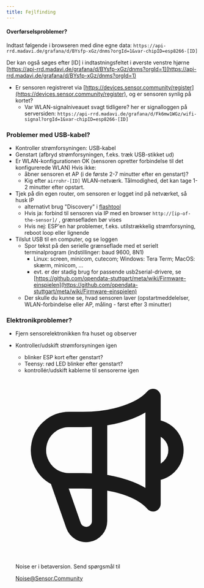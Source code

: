 ```yaml
---
title: Fejlfinding
---
```


#### Overførselsproblemer?
Indtast følgende i browseren med dine egne data:
`https://api-rrd.madavi.de/grafana/d/BYsfp-xGz/dnms?orgId=1&var-chipID=esp8266-[ID]`

Der kan også søges efter [ID] i indtastningsfeltet i øverste venstre hjørne [https://api-rrd.madavi.de/grafana/d/BYsfp-xGz/dnms?orgId=1](https://api-rrd.madavi.de/grafana/d/BYsfp-xGz/dnms?orgId=1)

* Er sensoren registreret via [https://devices.sensor.community/register](https://devices.sensor.community/register), og er sensoren synlig på kortet?
  * Var WLAN-signalniveauet svagt tidligere?
    her er signalloggen på serversiden: `https://api-rrd.madavi.de/grafana/d/Fk6mw1WGz/wifi-signal?orgId=1&var-chipID=esp8266-[ID]`



### Problemer med USB-kabel?
* Kontroller strømforsyningen: USB-kabel
* Genstart (afbryd strømforsyningen, f.eks. træk USB-stikket ud)
* Er WLAN-konfigurationen OK (sensoren opretter forbindelse til det konfigurerede WLAN) Hvis ikke:
  * åbner sensoren et AP (i de første 2-7 minutter efter en genstart)?
  * Kig efter `airrohr-[ID]` WLAN-netværk. Tålmodighed, det kan tage 1-2 minutter efter opstart.
* Tjek på din egen router, om sensoren er logget ind på netværket, så husk IP
  * alternativt brug "Discovery" i [flashtool](https://github.com/opendata-stuttgart/airrohr-firmware-flasher//)
  * Hvis ja: forbind til sensoren via IP med en browser `http://[ip-of-the-sensor]/` , grænsefladen bør vises
  * Hvis nej: ESP'en har problemer, f.eks. utilstrækkelig strømforsyning, reboot loop eller lignende
* Tilslut USB til en computer, og se loggen
  * Spor tekst på den serielle grænseflade med et serielt terminalprogram (indstillinger: baud 9600, 8N1)
    * Linux: screen, minicom, cutecom; Windows: Tera Term; MacOS: skærm, minicom, ...
    * evt. er der stadig brug for passende usb2serial-drivere, se [https://github.com/opendata-stuttgart/meta/wiki/Firmware-einspielen](https://github.com/opendata-stuttgart/meta/wiki/Firmware-einspielen)
  * Der skulle du kunne se, hvad sensoren laver (opstartmeddelelser, WLAN-forbindelse eller AP, måling - først efter 3 minutter)

### Elektronikproblemer?
* Fjern sensorelektronikken fra huset og observer
* Kontroller/udskift strømforsyningen igen
  * blinker ESP kort efter genstart?
  * Teensy: rød LED blinker efter genstart?
  * kontrollér/udskift kablerne til sensorerne igen

  <div class="max-w-screen-xl mx-auto pt-5">
      <div class="p-2 rounded-lg bg-indigo-100 shadow-lg sm:p-3">
      <div class="flex items-center">
            <span class="p-2 rounded-lg bg-indigo-500">
              <svg class="h-8 w-8 text-white" fill="none" viewBox="0 0 24 24" stroke="currentColor">
                <path stroke-linecap="round" stroke-linejoin="round" stroke-width="2" d="M11 5.882V19.24a1.76 1.76 0 01-3.417.592l-2.147-6.15M18 13a3 3 0 100-6M5.436 13.683A4.001 4.001 0 017 6h1.832c4.1 0 7.625-1.234 9.168-3v14c-1.543-1.766-5.067-3-9.168-3H7a3.988 3.988 0 01-1.564-.317z" />
              </svg>
            </span>
        <div class="flex flex-wrap">
          <div class="flex-wrap flex">
            <p class="pt-1 text-indigo-700 font-medium">
                Noise er i betaversion. Send spørgsmål til</p>
          <a href="mailto:Noise@Sensor.Community" class="ml-1 font-medium underline text-white hover:text-yellow-600">
                  Noise@Sensor.Community</a>
          </div>
           </div>
      </div>
    </div>
  </div>
